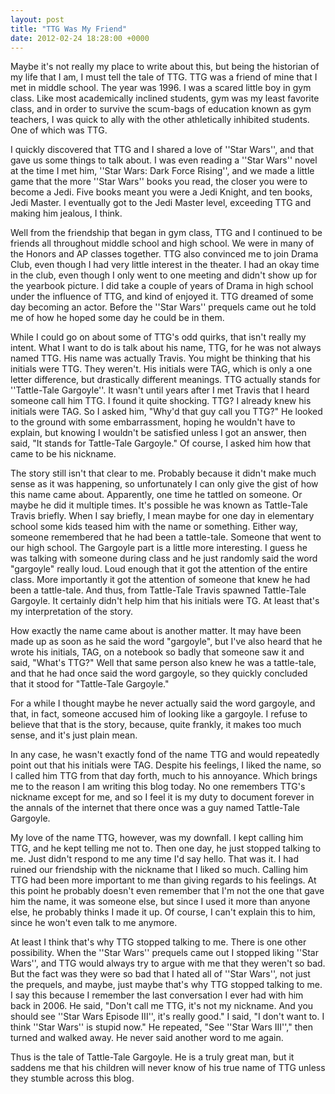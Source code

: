 ```yaml
---
layout: post
title: "TTG Was My Friend"
date: 2012-02-24 18:28:00 +0000
---
```

Maybe it's not really my place to write about this, but being the historian of my life that I am, I must tell the tale of TTG. TTG was a friend of mine that I met in middle school. The year was 1996. I was a scared little boy in gym class. Like most academically inclined students, gym was my least favorite class, and in order to survive the scum-bags of education known as gym teachers, I was quick to ally with the other athletically inhibited students. One of which was TTG.

I quickly discovered that TTG and I shared a love of ''Star Wars'', and that gave us some things to talk about. I was even reading a ''Star Wars'' novel at the time I met him, ''Star Wars: Dark Force Rising'', and we made a little game that the more ''Star Wars'' books you read, the closer you were to become a Jedi. Five books meant you were a Jedi Knight, and ten books, Jedi Master. I eventually got to the Jedi Master level, exceeding TTG and making him jealous, I think.

Well from the friendship that began in gym class, TTG and I continued to be friends all throughout middle school and high school. We were in many of the Honors and AP classes together. TTG also convinced me to join Drama Club, even though I had very little interest in the theater. I had an okay time in the club, even though I only went to one meeting and didn't show up for the yearbook picture. I did take a couple of years of Drama in high school under the influence of TTG, and kind of enjoyed it. TTG dreamed of some day becoming an actor. Before the ''Star Wars'' prequels came out he told me of how he hoped some day he could be in them.

While I could go on about some of TTG's odd quirks, that isn't really my intent. What I want to do is talk about his name, TTG, for he was not always named TTG. His name was actually Travis. You might be thinking that his initials were TTG. They weren't. His initials were TAG, which is only a one letter difference, but drastically different meanings. TTG actually stands for ''Tattle-Tale Gargoyle''. It wasn't until years after I met Travis that I heard someone call him TTG. I found it quite shocking. TTG? I already knew his initials were TAG. So I asked him, "Why'd that guy call you TTG?" He looked to the ground with some embarrassment, hoping he wouldn't have to explain, but knowing I wouldn't be satisfied unless I got an answer, then said, "It stands for Tattle-Tale Gargoyle." Of course, I asked him how that came to be his nickname.

The story still isn't that clear to me. Probably because it didn't make much sense as it was happening, so unfortunately I can only give the gist of how this name came about. Apparently, one time he tattled on someone. Or maybe he did it multiple times. It's possible he was known as Tattle-Tale Travis briefly. When I say briefly, I mean maybe for one day in elementary school some kids teased him with the name or something. Either way, someone remembered that he had been a tattle-tale. Someone that went to our high school. The Gargoyle part is a little more interesting. I guess he was talking with someone during class and he just randomly said the word "gargoyle" really loud. Loud enough that it got the attention of the entire class. More importantly it got the attention of someone that knew he had been a tattle-tale. And thus, from Tattle-Tale Travis spawned Tattle-Tale Gargoyle. It certainly didn't help him that his initials were TG. At least that's my interpretation of the story.

How exactly the name came about is another matter. It may have been made up as soon as he said the word "gargoyle", but I've also heard that he wrote his initials, TAG, on a notebook so badly that someone saw it and said, "What's TTG?" Well that same person also knew he was a tattle-tale, and that he had once said the word gargoyle, so they quickly concluded that it stood for "Tattle-Tale Gargoyle."

For a while I thought maybe he never actually said the word gargoyle, and that, in fact, someone accused him of looking like a gargoyle. I refuse to believe that that is the story, because, quite frankly, it makes too much sense, and it's just plain mean.

In any case, he wasn't exactly fond of the name TTG and would repeatedly point out that his initials were TAG. Despite his feelings, I liked the name, so I called him TTG from that day forth, much to his annoyance. Which brings me to the reason I am writing this blog today. No one remembers TTG's nickname except for me, and so I feel it is my duty to document forever in the annals of the internet that there once was a guy named Tattle-Tale Gargoyle.

My love of the name TTG, however, was my downfall. I kept calling him TTG, and he kept telling me not to. Then one day, he just stopped talking to me. Just didn't respond to me any time I'd say hello. That was it. I had ruined our friendship with the nickname that I liked so much. Calling him TTG had been more important to me than giving regards to his feelings. At this point he probably doesn't even remember that I'm not the one that gave him the name, it was someone else, but since I used it more than anyone else, he probably thinks I made it up. Of course, I can't explain this to him, since he won't even talk to me anymore.

At least I think that's why TTG stopped talking to me. There is one other possibility. When the ''Star Wars'' prequels came out I stopped liking ''Star Wars'', and TTG would always try to argue with me that they weren't so bad. But the fact was they were so bad that I hated all of ''Star Wars'', not just the prequels, and maybe, just maybe that's why TTG stopped talking to me. I say this because I remember the last conversation I ever had with him back in 2006. He said, "Don't call me TTG, it's not my nickname. And you should see ''Star Wars Episode III'', it's really good." I said, "I don't want to. I think ''Star Wars'' is stupid now." He repeated, "See ''Star Wars III''," then turned and walked away. He never said another word to me again.

Thus is the tale of Tattle-Tale Gargoyle. He is a truly great man, but it saddens me that his children will never know of his true name of TTG unless they stumble across this blog.
